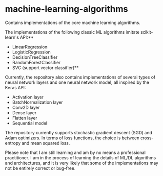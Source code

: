 # machine-learning-algorithms
Contains implementations of the core machine learning algorithms.

The implementations of the following classic ML algorithms imitate scikit-learn's API:**
- LinearRegression
- LogisticRegression
- DecisionTreeClassifier
- RandomForestClassifier
- SVC (support vector classifier)**

Currently, the repository also contains implementations of several types of neural network layers and one  neural network model, all inspired by the Keras API:
- Activation layer
- BatchNormalization layer
- Conv2D layer
- Dense layer
- Flatten layer
- Sequential model

The repository currently supports stochastic gradient descent (SGD) and Adam optimizers. In terms of loss functions, the choice is between cross-entropy and mean squared loss.

Please note that I am still learning and am by no means a professional practitioner. I am in the process of learning the details of ML/DL algorithms and architectures, and it is very likely that some of the implementations may not be entirely correct or bug-free.
